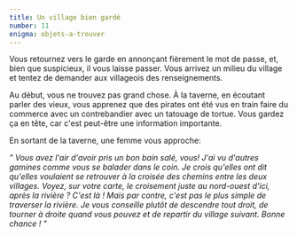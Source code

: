 ```yaml
---
title: Un village bien gardé
number: 11
enigma: objets-a-trouver
---
```


Vous retournez vers le garde en annonçant fièrement le mot de passe, et, bien que suspicieux, il vous laisse passer. Vous arrivez un milieu du village et tentez de demander aux villageois des renseignements.

Au début, vous ne trouvez pas grand chose. À la taverne, en écoutant parler des vieux, vous apprenez que des pirates ont été vus en train faire du commerce avec un contrebandier avec un tatouage de tortue. Vous gardez ça en tête, car c'est peut-être une information importante.

En sortant de la taverne, une femme vous approche:

*" Vous avez l'air d'avoir pris un bon bain salé, vous! J'ai vu d'autres gamines comme vous se balader dans le coin. Je crois qu'elles ont dit qu'elles voulaient se retrouver à la croisée des chemins entre les deux villages. Voyez, sur votre carte, le croisement juste au nord-ouest d'ici, après la rivière ? C'est là ! Mais par contre, c'est pas le plus simple de traverser la rivière. Je vous conseille plutôt de descendre tout droit, de tourner à droite quand vous pouvez et de repartir du village suivant. Bonne chance ! "*
